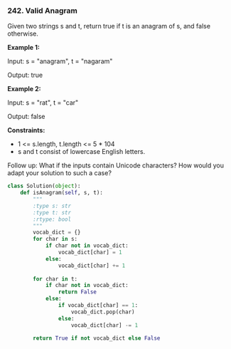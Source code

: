 ### 242. Valid Anagram

Given two strings s and t, return true if t is an anagram of s, and false otherwise.

**Example 1:**

Input: s = "anagram", t = "nagaram"

Output: true

**Example 2:**

Input: s = "rat", t = "car"

Output: false

**Constraints:**

* 1 <= s.length, t.length <= 5 * 104
* s and t consist of lowercase English letters.

Follow up: What if the inputs contain Unicode characters? How would you adapt your solution to such a case?

```python
class Solution(object):
    def isAnagram(self, s, t):
        """
        :type s: str
        :type t: str
        :rtype: bool
        """
        vocab_dict = {}
        for char in s:
            if char not in vocab_dict:
                vocab_dict[char] = 1
            else:
                vocab_dict[char] += 1
        
        for char in t:
            if char not in vocab_dict:
                return False
            else:
                if vocab_dict[char] == 1:
                    vocab_dict.pop(char)
                else:
                    vocab_dict[char] -= 1
        
        return True if not vocab_dict else False
```